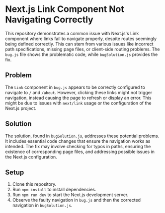 # Next.js Link Component Not Navigating Correctly

This repository demonstrates a common issue with Next.js's Link component where links fail to navigate properly, despite routes seemingly being defined correctly. This can stem from various issues like incorrect path specifications, missing page files, or client-side routing problems. The `bug.js` file shows the problematic code, while `bugSolution.js` provides the fix.

## Problem

The `Link` component in `bug.js` appears to be correctly configured to navigate to `/` and `/about`. However, clicking these links might not trigger navigation, instead causing the page to refresh or display an error. This might be due to issues with `next/link` usage or the configuration of the Next.js project.

## Solution

The solution, found in `bugSolution.js`, addresses these potential problems. It includes essential code changes that ensure the navigation works as intended.  The fix may involve checking for typos in paths, ensuring the existence of corresponding page files, and addressing possible issues in the Next.js configuration.

## Setup

1. Clone this repository.
2. Run `npm install` to install dependencies.
3. Run `npm run dev` to start the Next.js development server.
4. Observe the faulty navigation in `bug.js` and then the corrected navigation in `bugSolution.js`.
